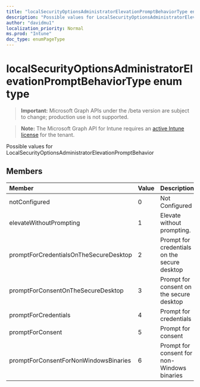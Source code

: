 ```yaml
---
title: "localSecurityOptionsAdministratorElevationPromptBehaviorType enum type"
description: "Possible values for LocalSecurityOptionsAdministratorElevationPromptBehavior"
author: "davidmu1"
localization_priority: Normal
ms.prod: "Intune"
doc_type: enumPageType
---
```


# localSecurityOptionsAdministratorElevationPromptBehaviorType enum type

> **Important:** Microsoft Graph APIs under the /beta version are subject to change; production use is not supported.

> **Note:** The Microsoft Graph API for Intune requires an [active Intune license](https://go.microsoft.com/fwlink/?linkid=839381) for the tenant.

Possible values for LocalSecurityOptionsAdministratorElevationPromptBehavior

## Members
|Member|Value|Description|
|:---|:---|:---|
|notConfigured|0|Not Configured|
|elevateWithoutPrompting|1|Elevate without prompting.|
|promptForCredentialsOnTheSecureDesktop|2|Prompt for credentials on the secure desktop|
|promptForConsentOnTheSecureDesktop|3|Prompt for consent on the secure desktop|
|promptForCredentials|4|Prompt for credentials|
|promptForConsent|5|Prompt for consent|
|promptForConsentForNonWindowsBinaries|6|Prompt for consent for non-Windows binaries|



